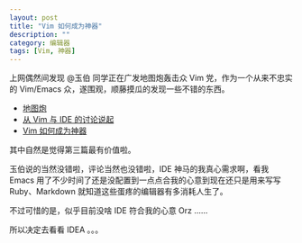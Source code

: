 ```yaml
---
layout: post
title: "Vim 如何成为神器"
description: ""
category: 编辑器
tags: [Vim, 神器]
---
```


上网偶然间发现 @玉伯 同学正在广发地图炮轰击众 Vim 党，作为一个从来不忠实的 Vim/Emacs 众，遂围观，顺藤摸瓜的发现一些不错的东西。

* [地图炮](http://weibo.com/1748374882/yF9lFwncv)
* [从 Vim 与 IDE 的讨论说起](https://github.com/lifesinger/lifesinger.github.com/issues/104)
* [Vim 如何成为神器](http://shepherdwind.com/?p=393)

其中自然是觉得第三篇最有价值啦。

玉伯说的当然没错啦，评论当然也没错啦，IDE 神马的我真心需求啊，看我 Emacs 用了不少时间了还是没配置到一点点合我的心意到现在还只是用来写写 Ruby、Markdown 就知道这些蛋疼的编辑器有多消耗人生了。

不过可惜的是，似乎目前没啥 IDE 符合我的心意 Orz ……

所以决定去看看 IDEA 。。。
